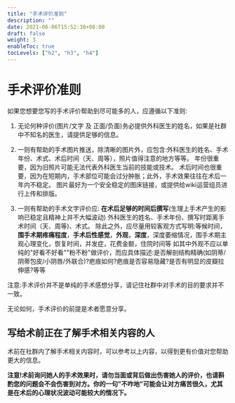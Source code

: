```yaml
---
title: "手术评价准则"
description: ""
date: 2021-06-06T15:52:30+08:00
draft: false
weight: 3
enableToc: true
tocLevels: ["h2", "h3", "h4"]
---
```


# 手术评价准则

如果您想要您写的手术评价帮助到尽可能多的人，应遵循以下准则:

1. 无论何种评价(图片/文字 及 正面/负面)务必提供外科医生的姓名，如果是社群中不知名的医生，请提供足够的信息。
2. 一则有帮助的手术图片推送，除清晰的图片外，应包含:外科医生的姓名、手术年份、术式、术后时间（天、周等），照片值得注意的地方等等。
  年份很重要，因为旧照片可能无法代表外科医生当前的技能或技术。
  术后时间也很重要，因为在短期内，手术部位可能会过分肿胀；此外，手术效果往往在术后一年内不稳定。
  图片最好为一个安全稳定的图床链接，或提供给wiki运营组员进行上传和排版。


3. 一则有帮助的手术文字评价应:
    **在术后足够的时间后撰写**(生理上手术产生的影响已稳定且精神上并不大幅波动)
    外科医生的姓名、手术年份、撰写时距离手术时间（天、周等)、术式。
    除此之外，应尽量用较客观方式写明:等候时间，**围手术期疼痛程度**，**手术后性感觉**，**外观**，**深度**，深度萎缩情况，围手术期主观心理变化，恢复时间，并发症，花费金额，住院时间等
    如其中外观不应以单纯的"好看不好看""粉不粉"做评价，而应具体描述:是否解剖结构精确(如阴蒂/阴蒂包皮/小阴唇/外联合)?疤痕如何?疤痕是否容易隐藏?是否有明显的皮瓣拉伸感?等等

  注意:手术评价并不是单纯的手术感想分享，请记住社群中对手术的目的要求并不一致。

无论如何，手术评价的前提是术者愿意分享。



## 写给术前正在了解手术相关内容的人

术前在社群内了解手术相关内容时，可以参考以上内容，以得到更有价值对您帮助更大的信息。

**注意!术前询问她人的手术效果时，请勿当面或背后做出伤害她人的评价，也请斟酌您的问题会不会伤害到对方。你的一句"不咋地"可能会让对方痛苦很久，尤其是在术后的心理状况波动可能较大的情况下。**

